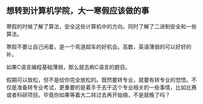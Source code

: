 ## 想转到计算机学院，大一寒假应该做的事

寒假的时候了解了算法，安全这些计算机中的方向。同时了解了二进制安全和一些算法。

寒假不要让自己闲着，是一个弯道超车的好机会。高数，英语薄弱的可以好好的补。

如果C语言编程基础薄弱，那么就去刷C语言的题目。

假期可以放松，但不是给你完全放松的。既然要转专业，就要有转专业的觉悟。不仅是准备转专业考试，更重要的是着手于去干这个专业相关的一些事情，比如比赛或者科研项目。毕竟你如果等着大二转过去再开始搞，不是就晚了吗？
